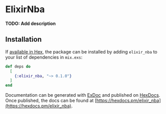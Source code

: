 # ElixirNba

**TODO: Add description**

## Installation

If [available in Hex](https://hex.pm/docs/publish), the package can be installed
by adding `elixir_nba` to your list of dependencies in `mix.exs`:

```elixir
def deps do
  [
    {:elixir_nba, "~> 0.1.0"}
  ]
end
```

Documentation can be generated with [ExDoc](https://github.com/elixir-lang/ex_doc)
and published on [HexDocs](https://hexdocs.pm). Once published, the docs can
be found at [https://hexdocs.pm/elixir_nba](https://hexdocs.pm/elixir_nba).

